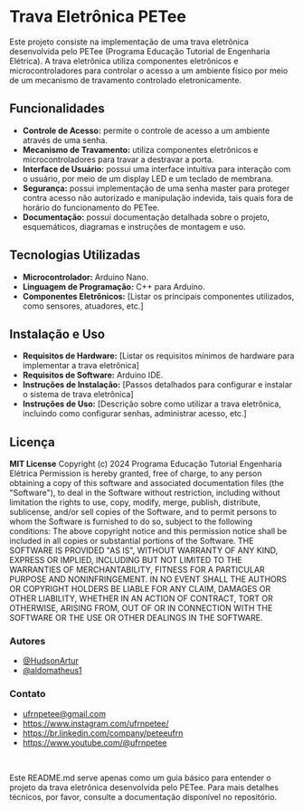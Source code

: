 # Trava Eletrônica PETee 
Este projeto consiste na implementação de uma trava eletrônica desenvolvida pelo PETee (Programa Educação Tutorial de Engenharia Elétrica). A trava eletrônica utiliza componentes eletrônicos e microcontroladores para controlar o acesso a um ambiente físico por meio de um mecanismo de travamento controlado eletronicamente.

## Funcionalidades
- **Controle de Acesso:** permite o controle de acesso a um ambiente através de uma senha.
- **Mecanismo de Travamento:** utiliza componentes eletrônicos e microcontroladores para travar a destravar a porta.
- **Interface de Usuário:** possui uma interface intuitiva para interação com o usuário, por meio de um display LED e um teclado de membrana.
- **Segurança:** possui implementação de uma senha master para proteger contra acesso não autorizado e manipulação indevida, tais quais fora de horário do funcionamento do PETee.
- **Documentação:** possui documentação detalhada sobre o projeto, esquemáticos, diagramas e instruções de montagem e uso.

## Tecnologias Utilizadas
- **Microcontrolador:** Arduino Nano.
- **Linguagem de Programação:** C++ para Arduino.
- **Componentes Eletrônicos:** [Listar os principais componentes utilizados, como sensores, atuadores, etc.]

## Instalação e Uso
- **Requisitos de Hardware:** [Listar os requisitos mínimos de hardware para implementar a trava eletrônica]
- **Requisitos de Software:** Arduino IDE.
- **Instruções de Instalação:** [Passos detalhados para configurar e instalar o sistema de trava eletrônica]
- **Instruções de Uso:** [Descrição sobre como utilizar a trava eletrônica, incluindo como configurar senhas, administrar acesso, etc.]

## Licença
**MIT License** 
Copyright (c) 2024 Programa Educação Tutorial Engenharia Elétrica Permission is hereby granted, free of charge, to any person obtaining a copy of this software and associated documentation files (the "Software"), to deal in the Software without restriction, including without limitation the rights to use, copy, modify, merge, publish, distribute, sublicense, and/or sell copies of the Software, and to permit persons to whom the Software is furnished to do so, subject to the following conditions: The above copyright notice and this permission notice shall be included in all copies or substantial portions of the Software. THE SOFTWARE IS PROVIDED "AS IS", WITHOUT WARRANTY OF ANY KIND, EXPRESS OR IMPLIED, INCLUDING BUT NOT LIMITED TO THE WARRANTIES OF MERCHANTABILITY, FITNESS FOR A PARTICULAR PURPOSE AND NONINFRINGEMENT. IN NO EVENT SHALL THE AUTHORS OR COPYRIGHT HOLDERS BE LIABLE FOR ANY CLAIM, DAMAGES OR OTHER LIABILITY, WHETHER IN AN ACTION OF CONTRACT, TORT OR OTHERWISE, ARISING FROM, OUT OF OR IN CONNECTION WITH THE SOFTWARE OR THE USE OR OTHER DEALINGS IN THE SOFTWARE. 

### Autores 
- [@HudsonArtur](https://github.com/HudsonArtur)
- [@aldomatheus1](https://github.com/aldomatheus1)

### Contato 
- ufrnpetee@gmail.com
- https://www.instagram.com/ufrnpetee/
- https://br.linkedin.com/company/peteeufrn
- https://www.youtube.com/@ufrnpetee

<br>

Este README.md serve apenas como um guia básico para entender o projeto da trava eletrônica desenvolvida pelo PETee. Para mais detalhes técnicos, por favor, consulte a documentação disponível no repositório.
